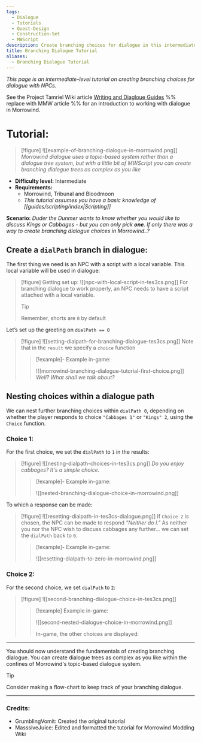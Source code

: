 ```yaml
---
tags:
  - Dialogue
  - Tutorials
  - Quest-Design
  - Construction-Set
  - MWScript
description: Create branching choices for dialogue in this intermediate-level tutorial
title: Branching Dialogue Tutorial
aliases:
  - Branching Dialogue Tutorial
---
```


*This page is an intermediate-level tutorial on creating branching choices for dialogue with NPCs.*

See the Project Tamriel Wiki article [Writing and Diagloue Guides](https://wiki.project-tamriel.com/wiki/Writing_and_Dialogue_Guidelines#Dialogue_2)  %% replace with MMW article %% for an introduction to working with dialogue in Morrowind.

# Tutorial: 
>[!figure]
>![[example-of-branching-dialogue-in-morrowind.png]]
>*Morrowind dialogue uses a topic-based system rather than a dialogue tree system, but with a little bit of MWScript you can create branching dialogue trees as complex as you like*
* **Difficulty level:** Intermediate
* **Requirements:**
     * Morrowind, Tribunal and Bloodmoon
     * *This tutorial assumes you have a basic knowledge of [[guides/scripting/index|Scripting]]*

**Scenario:** 
*Duder the Dunmer wants to know whether you would like to discuss Kings or Cabbages - but you can only pick **one**. If only there was a way to create branching dialogue choices in Morrowind..?*

## Create a `dialPath` branch in dialogue:

The first thing we need is an NPC with a script with a local variable. This local variable will be used in dialogue:

>[!figure] Getting set up:
>![[npc-with-local-script-in-tes3cs.png]]
>For branching dialogue to work properly, an NPC needs to have a script attached with a local variable.
>
>>[!tip]
>>
>>Remember, shorts are `0` by default

Let’s set up the greeting on `dialPath == 0`

>[!figure]
>![[setting-dialpath-for-branching-dialogue-tes3cs.png]]
>Note that in the `result` we specify a `choice` function
>>[!example]- Example in-game:
>>
>>![[morrowind-branching-dialogue-tutorial-first-choice.png]]
>>*Well? What shall we talk about?*

## Nesting choices within a dialogue path

We can nest further branching choices within `dialPath 0`, depending on whether the player responds to choice `"Cabbages 1"` or `"Kings" 2`, using the `Choice` function.

### Choice 1:

For the first choice, we set the `dialPath` to `1` in the results:

>[!figure]
>![[nesting-dialpath-choices-in-tes3cs.png]]
>*Do you enjoy cabbages? It's a simple choice.*
>>[!example]- Example in-game:
>>
>>![[nested-branching-dialogue-choice-in-morrowind.png]]

To which a response can be made:

>[!figure]
>![[resetting-dialpath-in-tes3cs-dialogue.png]]
>If `Choice 2` is chosen, the NPC can be made to respond *"Neither do I."* As neither you nor the NPC wish to discuss cabbages any further... we can set the `dialPath` back to `0`.
>>[!example]- Example in-game:
>>
>>![[resetting-dialpath-to-zero-in-morrowind.png]]

### Choice 2:

For the second choice, we set `dialPath` to `2`:

>[!figure]
>![[second-branching-dialogue-choice-in-tes3cs.png]]
>>[!example] Example in-game: 
>>
>>![[second-nested-dialogue-choice-in-morrowind.png]] 
>>
>>In-game, the other choices are displayed:

---

You should now understand the fundamentals of creating branching dialogue. You can create dialogue trees as complex as you like within the confines of Morrowind's topic-based dialogue system.

>[!tip]
>Consider making a flow-chart to keep track of your branching dialogue.

---

### Credits:
- GrumblingVomit: Created the original tutorial
- MasssiveJuice: Edited and formatted the tutorial for Morrowind Modding Wiki